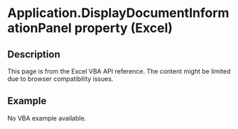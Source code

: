 # Application.DisplayDocumentInformationPanel property (Excel)

## Description
This page is from the Excel VBA API reference. The content might be limited due to browser compatibility issues.

## Example
No VBA example available.
